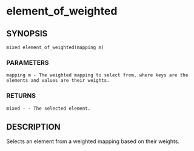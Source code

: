 # element_of_weighted

## SYNOPSIS

    mixed element_of_weighted(mapping m)

### PARAMETERS

    mapping m - The weighted mapping to select from, where keys are the elements and values are their weights.

### RETURNS

    mixed - - The selected element.

## DESCRIPTION

Selects an element from a weighted mapping based on their weights.
